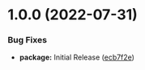 # 1.0.0 (2022-07-31)


### Bug Fixes

* **package:** Initial Release ([ecb7f2e](https://github.com/Luis-Domenech/ts-utils/commit/ecb7f2e9dbc9d6895d9324797b53b740b29786cf))
